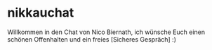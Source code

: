 nikkauchat
==========

Willkommen in den Chat von Nico Biernath, ich wünsche Euch einen schönen Offenhalten und ein freies [Sicheres Gespräch] :)
